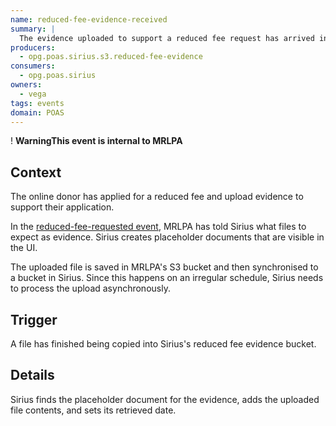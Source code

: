 ```yaml
---
name: reduced-fee-evidence-received
summary: |
  The evidence uploaded to support a reduced fee request has arrived in Sirius
producers:
  - opg.poas.sirius.s3.reduced-fee-evidence
consumers:
  - opg.poas.sirius
owners:
  - vega
tags: events
domain: POAS
---
```


<div class="govuk-warning-text">
  <span class="govuk-warning-text__icon" aria-hidden="true">!</span>
  <strong class="govuk-warning-text__text">
    <span class="govuk-visually-hidden">Warning</span>This event is internal to MRLPA</strong></div>

## Context

The online donor has applied for a reduced fee and upload evidence to support their application.

In the [reduced-fee-requested event](../reduced-fee-requested/), MRLPA has told Sirius what files to expect as evidence. Sirius creates placeholder documents that are visible in the UI.

The uploaded file is saved in MRLPA's S3 bucket and then synchronised to a bucket in Sirius. Since this happens on an irregular schedule, Sirius needs to process the upload asynchronously.

## Trigger

A file has finished being copied into Sirius's reduced fee evidence bucket.

## Details

Sirius finds the placeholder document for the evidence, adds the uploaded file contents, and sets its retrieved date.
